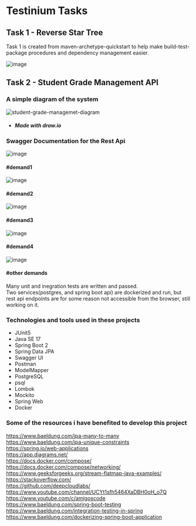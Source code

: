 # Testinium Tasks
## Task 1 - Reverse Star Tree
Task 1 is created from maven-archetype-quickstart to help make build-test-package procedures and dependency management easier.

![image](https://user-images.githubusercontent.com/35261110/162613157-193590c7-6d9a-4b32-ab9c-58e6bdba59ed.png)

## Task 2 - Student Grade Management API

### A simple diagram of the system

![student-grade-managemet-diagram](https://user-images.githubusercontent.com/35261110/162613384-b2c65242-c622-434a-a976-bb68c05e3195.png)

- <h5> Made with draw.io </h5>

### Swagger Documentation for the Rest Api

![image](https://user-images.githubusercontent.com/35261110/162613594-bed595a9-8e1c-494a-8bbd-f83be10bf209.png)

#### #demand1

![image](https://user-images.githubusercontent.com/35261110/162615215-4bdf5d2d-e6ab-4190-9a0a-34ec652458bf.png)

#### #demand2

![image](https://user-images.githubusercontent.com/35261110/162615264-043bcd41-b251-4c34-a3f3-7eb1d64b4c0e.png)

#### #demand3

![image](https://user-images.githubusercontent.com/35261110/162615391-77993412-a8ed-4716-b0ea-2a96b1f3c298.png)

#### #demand4

![image](https://user-images.githubusercontent.com/35261110/162615483-b2d391bf-aabf-4e85-89e0-90274e59f12c.png)

#### #other demands 

Many unit and inegration tests are written and passed. <br> 
Two services(postgres, and spring boot api) are dockerized and run, but rest api endpoints are for some reason not accessible from the browser, still working on it.  

### Technologies and tools used in these projects
  - JUnit5
  - Java SE 17
  - Spring Boot 2
  - Spring Data JPA
  - Swagger UI
  - Postman
  - ModelMapper
  - PostgreSQL
  - psql
  - Lombok
  - Mockito
  - Spring Web
  - Docker

### Some of the resources i have benefited to develop this project
https://www.baeldung.com/jpa-many-to-many <br>
https://www.baeldung.com/jpa-unique-constraints <br>
https://spring.io/web-applications <br>
https://app.diagrams.net/ <br>
https://docs.docker.com/compose/ <br>
https://docs.docker.com/compose/networking/ <br>
https://www.geeksforgeeks.org/stream-flatmap-java-examples/ <br>
https://stackoverflow.com/ <br>
https://github.com/deepcloudlabs/ <br>
https://www.youtube.com/channel/UCYt1sfh5464XaDBH0oH_o7Q <br>
https://www.youtube.com/c/amigoscode <br>
https://www.baeldung.com/spring-boot-testing <br>
https://www.baeldung.com/integration-testing-in-spring <br>
https://www.baeldung.com/dockerizing-spring-boot-application <br>

